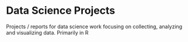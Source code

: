 # Data Science Projects

Projects / reports for data science work focusing on collecting, analyzing and visualizing data. Primarily in R
